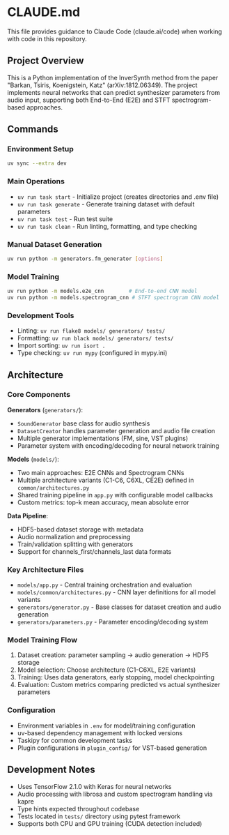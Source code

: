 # CLAUDE.md

This file provides guidance to Claude Code (claude.ai/code) when working with code in this repository.

## Project Overview

This is a Python implementation of the InverSynth method from the paper "Barkan, Tsiris, Koenigstein, Katz" (arXiv:1812.06349). The project implements neural networks that can predict synthesizer parameters from audio input, supporting both End-to-End (E2E) and STFT spectrogram-based approaches.

## Commands

### Environment Setup
```bash
uv sync --extra dev
```

### Main Operations
- `uv run task start` - Initialize project (creates directories and .env file)
- `uv run task generate` - Generate training dataset with default parameters
- `uv run task test` - Run test suite
- `uv run task clean` - Run linting, formatting, and type checking

### Manual Dataset Generation
```bash
uv run python -m generators.fm_generator [options]
```

### Model Training
```bash
uv run python -m models.e2e_cnn        # End-to-end CNN model
uv run python -m models.spectrogram_cnn # STFT spectrogram CNN model
```

### Development Tools
- Linting: `uv run flake8 models/ generators/ tests/`
- Formatting: `uv run black models/ generators/ tests/`
- Import sorting: `uv run isort .`
- Type checking: `uv run mypy` (configured in mypy.ini)

## Architecture

### Core Components

**Generators** (`generators/`):
- `SoundGenerator` base class for audio synthesis
- `DatasetCreator` handles parameter generation and audio file creation
- Multiple generator implementations (FM, sine, VST plugins)
- Parameter system with encoding/decoding for neural network training

**Models** (`models/`):
- Two main approaches: E2E CNNs and Spectrogram CNNs
- Multiple architecture variants (C1-C6, C6XL, CE2E) defined in `common/architectures.py`
- Shared training pipeline in `app.py` with configurable model callbacks
- Custom metrics: top-k mean accuracy, mean absolute error

**Data Pipeline**:
- HDF5-based dataset storage with metadata
- Audio normalization and preprocessing
- Train/validation splitting with generators
- Support for channels_first/channels_last data formats

### Key Architecture Files
- `models/app.py` - Central training orchestration and evaluation
- `models/common/architectures.py` - CNN layer definitions for all model variants
- `generators/generator.py` - Base classes for dataset creation and audio generation
- `generators/parameters.py` - Parameter encoding/decoding system

### Model Training Flow
1. Dataset creation: parameter sampling → audio generation → HDF5 storage
2. Model selection: Choose architecture (C1-C6XL, E2E variants)
3. Training: Uses data generators, early stopping, model checkpointing
4. Evaluation: Custom metrics comparing predicted vs actual synthesizer parameters

### Configuration
- Environment variables in `.env` for model/training configuration
- uv-based dependency management with locked versions
- Taskipy for common development tasks
- Plugin configurations in `plugin_config/` for VST-based generation

## Development Notes

- Uses TensorFlow 2.1.0 with Keras for neural networks
- Audio processing with librosa and custom spectrogram handling via kapre
- Type hints expected throughout codebase
- Tests located in `tests/` directory using pytest framework
- Supports both CPU and GPU training (CUDA detection included)